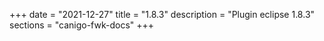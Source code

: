 +++
date        = "2021-12-27"
title       = "1.8.3"
description = "Plugin eclipse 1.8.3"
sections    = "canigo-fwk-docs"
+++